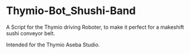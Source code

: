 # Thymio-Bot_Shushi-Band
A Script for the Thymio driving Roboter, to make it perfect for a makeshift sushi conveyor belt.

Intended for the Thymio Aseba Studio.
